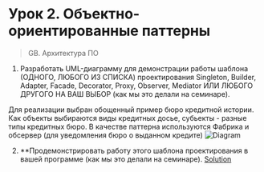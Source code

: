 # Урок 2. Объектно-ориентированные паттерны
> GB. Архитектура ПО


1. Разработать UML-диаграмму для демонстрации работы шаблона (ОДНОГО, ЛЮБОГО ИЗ СПИСКА) проектирования Singleton, Builder, Adapter, Facade, Decorator, Proxy, Observer, Mediator ИЛИ ЛЮБОГО ДРУГОГО НА ВАШ ВЫБОР (как мы это делали на семинаре).  

Для реализации выбран обощенный пример бюро кредитной истории. Как объекты выбираются виды кредитных досье, субьекты - 
разные типы кредитных бюро. В качестве паттерна используются Фабрика и обсервер (для уведомления бюро о выданном кредите)
![Diagram](/CreditRegistry.png)
 

2. **Продемонстрировать работу этого шаблона проектирования в вашей программе (как мы это делали на семинаре).
[Solution](/com/zergatstage/hw02)